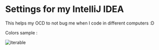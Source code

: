 # Settings for my IntelliJ IDEA  



This helps my OCD to not bug me when I code in different computers :D

Colors sample :

![iterable](https://user-images.githubusercontent.com/6963860/27513628-988ffcfc-5932-11e7-8333-6c9a617bc747.png)

